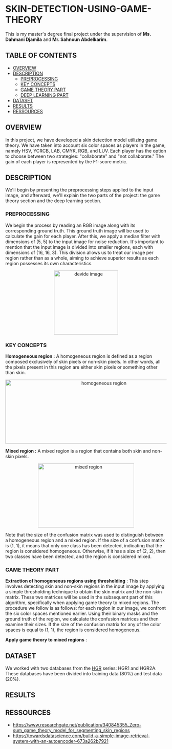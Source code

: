 # SKIN-DETECTION-USING-GAME-THEORY
This is my master's degree final project under the supervision of **Ms. Dahmani Djamila** and **Mr. Sahnoun Abdelkarim**.
## TABLE OF CONTENTS
- [OVERVIEW](#overview)
- [DESCRIPTION](#description)
  - [PREPROCESSING](#preprocessing)
  - [KEY CONCEPTS](#key-concepts)
  - [GAME THEORY PART](#game-theory-part)
  - [DEEP LEARNING PART](#deep-learning-part)
- [DATASET](#dataset)
- [RESULTS](#results)
- [RESSOURCES](#ressources)
## OVERVIEW
In this project, we have developed a skin detection model utilizing game theory. We have taken into account six color spaces as players in the game, namely HSV, YCRCB, LAB, CMYK, RGB, and LUV. Each player has the option to choose between two strategies: "collaborate" and "not collaborate." The gain of each player is represented by the F1-score metric.
## DESCRIPTION
We'll begin by presenting the preprocessing steps applied to the input image, and afterward, we'll explain the two parts of the project: the game theory section and the deep learning section.
### PREPROCESSING
We begin the process by reading an RGB image along with its corresponding ground truth. This ground truth image will be used to calculate the gain for each player. After this, we apply a median filter with dimensions of (5, 5) to the input image for noise reduction. It's important to mention that the input image is divided into smaller regions, each with dimensions of (16, 16, 3). This division allows us to treat our image per region rather than as a whole, aiming to achieve superior results as each region possesses its own characteristics.
<p align="center"> 
<img src="https://github.com/FatimaAbc/SKIN-DETECTION-USING-GAME-THEORY/assets/66517563/b6116eb1-6297-4865-a698-4e606da478f6" alt="devide image" width="200" height="200">
</p>

### KEY CONCEPTS
**Homogeneous region :** A homogeneous region is defined as a region composed exclusively of skin pixels or non-skin pixels. In other words, all the pixels present in this region are either skin pixels or something other than skin.
<p align="center"> 
<img src="https://github.com/FatimaAbc/SKIN-DETECTION-USING-GAME-THEORY/assets/66517563/5af8265b-3c90-463f-8ff3-648048b96f7e" alt="homogeneous region" width="600" height="200">
</p>

**Mixed region :** A mixed region is a region that contains both skin and non-skin pixels.
<p align="center"> 
<img src="https://github.com/FatimaAbc/SKIN-DETECTION-USING-GAME-THEORY/assets/66517563/6d11b7dd-505a-4f89-80f3-81a349bcc4e5" alt="mixed region" width="300" height="200">
</p>
Note that the size of the confusion matrix was used to distinguish between a homogeneous region and a mixed region. If the size of a confusion matrix is (1, 1), it means that only one class has been detected, indicating that the region is considered homogeneous. Otherwise, if it has a size of (2, 2), then two classes have been detected, and the region is considered mixed.

### GAME THEORY PART
**Extraction of homogeneous regions using thresholding** : This step involves detecting skin and non-skin regions in the input image by applying a simple thresholding technique to obtain the skin matrix and the non-skin matrix. These two matrices will be used in the subsequent part of this algorithm, specifically when applying game theory to mixed regions. The procedure we follow is as follows: for each region in our image, we confront the six color spaces mentioned earlier. Using their binary masks and the ground truth of the region, we calculate the confusion matrices and then examine their sizes. If the size of the confusion matrix for any of the color spaces is equal to (1, 1), the region is considered homogeneous.

**Apply game theory to mixed regions** : 
## DATASET
We worked with two databases from the [HGR](https://sun.aei.polsl.pl/~mkawulok/gestures/) series: HGR1 and HGR2A. These databases have been divided into training data (80%) and test data (20%).
## RESULTS
## RESSOURCES
- https://www.researchgate.net/publication/340845355_Zero-sum_game_theory_model_for_segmenting_skin_regions
- https://towardsdatascience.com/build-a-simple-image-retrieval-system-with-an-autoencoder-673a262b7921

